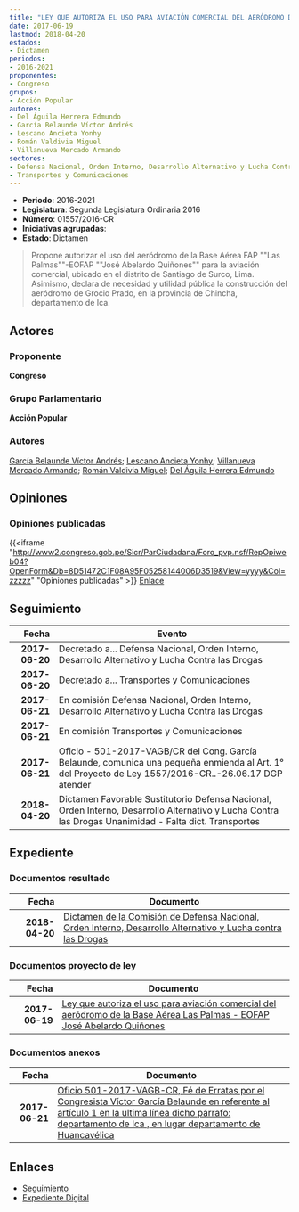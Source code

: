 ```yaml
---
title: "LEY QUE AUTORIZA EL USO PARA AVIACIÓN COMERCIAL DEL AERÓDROMO DE LA BASE ÁREA 'LAS PALMAS'-EOFAP 'JOSÉ ABELARDO QUIÑONES'"
date: 2017-06-19
lastmod: 2018-04-20
estados:
- Dictamen
periodos:
- 2016-2021
proponentes:
- Congreso
grupos:
- Acción Popular
autores:
- Del Águila Herrera Edmundo
- García Belaunde Víctor Andrés
- Lescano Ancieta Yonhy
- Román Valdivia Miguel
- Villanueva Mercado Armando
sectores:
- Defensa Nacional, Orden Interno, Desarrollo Alternativo y Lucha Contra las Drogas
- Transportes y Comunicaciones
---
```

- **Periodo**: 2016-2021
- **Legislatura**: Segunda Legislatura Ordinaria 2016
- **Número**: 01557/2016-CR
- **Iniciativas agrupadas**: 
- **Estado**: Dictamen

> Propone autorizar el uso del aeródromo de la Base Aérea FAP ""Las Palmas""-EOFAP ""José Abelardo Quiñones"" para la aviación comercial, ubicado en el distrito de Santiago de Surco, Lima. Asimismo, declara de necesidad y utilidad pública la construcción del aeródromo de Grocio Prado, en la provincia de Chincha, departamento de Ica.


## Actores

### Proponente

**Congreso**

### Grupo Parlamentario

**Acción Popular**

### Autores

[García Belaunde Víctor Andrés](mailto:mailto:vgarciabelaunde@congreso.gob.pe); [Lescano Ancieta Yonhy](mailto:mailto:ylescano@congreso.gob.pe); [Villanueva Mercado Armando](mailto:mailto:avillanuevam@congreso.gob.pe); [Román Valdivia Miguel](mailto:mailto:mroman@congreso.gob.pe); [Del Águila Herrera Edmundo](mailto:mailto:edelaguila@congreso.gob.pe)

## Opiniones

### Opiniones publicadas

{{<iframe "http://www2.congreso.gob.pe/Sicr/ParCiudadana/Foro_pvp.nsf/RepOpiweb04?OpenForm&Db=8D51472C1F08A95F05258144006D3519&View=yyyy&Col=zzzzz" "Opiniones publicadas" >}}
[Enlace](http://www2.congreso.gob.pe/Sicr/ParCiudadana/Foro_pvp.nsf/RepOpiweb04?OpenForm&Db=8D51472C1F08A95F05258144006D3519&View=yyyy&Col=zzzzz)


## Seguimiento

| Fecha | Evento |
|------:|--------|
| **2017-06-20** | Decretado a... Defensa Nacional, Orden Interno, Desarrollo Alternativo y Lucha Contra las Drogas |
| **2017-06-20** | Decretado a... Transportes y Comunicaciones |
| **2017-06-21** | En comisión Defensa Nacional, Orden Interno, Desarrollo Alternativo y Lucha Contra las Drogas |
| **2017-06-21** | En comisión Transportes y Comunicaciones |
| **2017-06-21** | Oficio - 501-2017-VAGB/CR del Cong. García Belaunde, comunica una pequeña enmienda al Art. 1° del Proyecto de Ley 1557/2016-CR..-26.06.17 DGP atender |
| **2018-04-20** | Dictamen Favorable Sustitutorio Defensa Nacional, Orden Interno, Desarrollo Alternativo y Lucha Contra las Drogas Unanimidad - Falta dict. Transportes |

## Expediente

### Documentos resultado

| Fecha | Documento |
|------:|-----------|
| **2018-04-20** | [Dictamen de la Comisión de Defensa Nacional, Orden Interno, Desarrollo Alternativo y Lucha contra las Drogas](http://www.leyes.congreso.gob.pe/Documentos/2016_2021/Dictamenes/Proyectos_de_Ley/01557DC07MAY20180420.pdf) |

### Documentos proyecto de ley

| Fecha | Documento |
|------:|-----------|
| **2017-06-19** | [Ley que autoriza el uso para aviación comercial del aeródromo de la Base Aérea Las Palmas - EOFAP José Abelardo Quiñones](http://www.leyes.congreso.gob.pe/Documentos/2016_2021/Proyectos_de_Ley_y_de_Resoluciones_Legislativas/PL0155720170619..pdf) |

### Documentos anexos

| Fecha | Documento |
|------:|-----------|
| **2017-06-21** | [Oficio 501-2017-VAGB-CR, Fé de Erratas por el Congresista Víctor García Belaunde en referente al artículo 1 en la ultima línea dicho párrafo: departamento de Ica , en lugar departamento de Huancavélica](http://www.leyes.congreso.gob.pe/Documentos/2016_2021/Oficios/Congresistas/OFICIO-501-2017-VAGB-CR.pdf) |

## Enlaces

- [Seguimiento](http://www2.congreso.gob.pe/Sicr/TraDocEstProc/CLProLey2016.nsf/f7fff46988ca05b1052578e100829cc7/86b92e7f622a4e490525814400742270?OpenDocument)
- [Expediente Digital](http://www2.congreso.gob.pe/Sicr/TraDocEstProc/Expvirt_2011.nsf/visbusqptramdoc1621/01557?opendocument)

